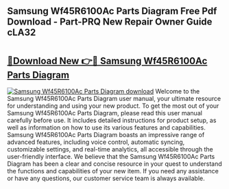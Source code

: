 ## Samsung Wf45R6100Ac Parts Diagram Free Pdf Download - Part-PRQ New Repair Owner Guide cLA32

# <h2><a href="http://dfre9i5.blite.top/?on=Samsung+Wf45R6100Ac+Parts+Diagram">🔗Download New 👉🔴 Samsung Wf45R6100Ac Parts Diagram</a></h2>

[![Samsung Wf45R6100Ac Parts Diagram download](https://i.imgur.com/lujVjoI.png)](http://dfre9i5.blite.top/?on=Samsung+Wf45R6100Ac+Parts+Diagram)
Welcome to the Samsung Wf45R6100Ac Parts Diagram user manual, your ultimate resource for understanding and using your new product. To get the most out of your Samsung Wf45R6100Ac Parts Diagram, please read this user manual carefully before use. It includes detailed instructions for product setup, as well as information on how to use its various features and capabilities. Samsung Wf45R6100Ac Parts Diagram boasts an impressive range of advanced features, including voice control, automatic syncing, customizable settings, and real-time analytics, all accessible through the user-friendly interface. We believe that the Samsung Wf45R6100Ac Parts Diagram has been a clear and concise resource in your quest to understand the functions and capabilities of your new item. If you need any assistance or have any questions, our customer service team is always available.
